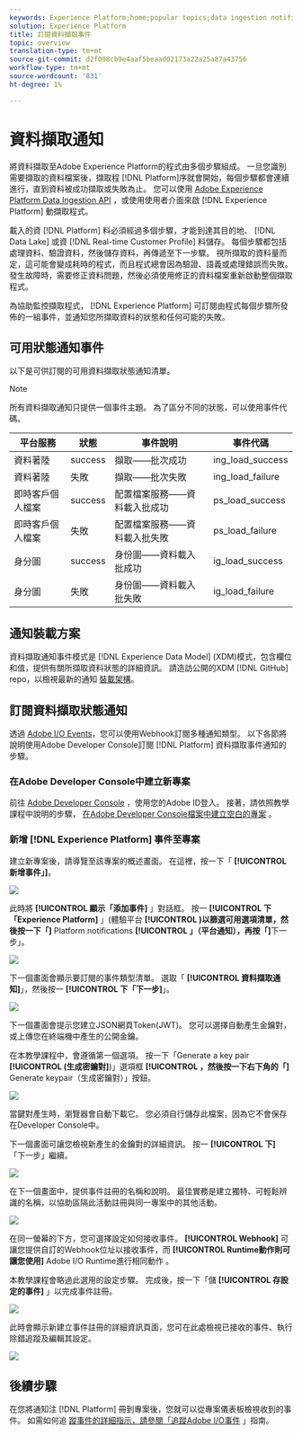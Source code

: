 ```yaml
---
keywords: Experience Platform;home;popular topics;data ingestion notifications;notifications;subscribe events;data ingestion status events;status events;subscribe;status notifications;
solution: Experience Platform
title: 訂閱資料擷取事件
topic: overview
translation-type: tm+mt
source-git-commit: d2f098cb9e4aaf5beaad02173a22a25a87a43756
workflow-type: tm+mt
source-wordcount: '831'
ht-degree: 1%

---
```



# 資料擷取通知

將資料擷取至Adobe Experience Platform的程式由多個步驟組成。 一旦您識別需要擷取的資料檔案後，擷取程 [!DNL Platform]序就會開始，每個步驟都會連續進行，直到資料被成功擷取或失敗為止。 您可以使用 [Adobe Experience Platform Data Ingestion API](https://www.adobe.io/apis/experienceplatform/home/api-reference.html#!acpdr/swagger-specs/ingest-api.yaml) ，或使用使用者介面來啟 [!DNL Experience Platform] 動擷取程式。

載入的資 [!DNL Platform] 料必須經過多個步驟，才能到達其目的地、 [!DNL Data Lake] 或資 [!DNL Real-time Customer Profile] 料儲存。 每個步驟都包括處理資料、驗證資料，然後儲存資料，再傳遞至下一步驟。 視所擷取的資料量而定，這可能會變成耗時的程式，而且程式總會因為驗證、語義或處理錯誤而失敗。 發生故障時，需要修正資料問題，然後必須使用修正的資料檔案重新啟動整個擷取程式。

為協助監控擷取程式， [!DNL Experience Platform] 可訂閱由程式每個步驟所發佈的一組事件，並通知您所擷取資料的狀態和任何可能的失敗。

## 可用狀態通知事件

以下是可供訂閱的可用資料擷取狀態通知清單。

>[!NOTE]
>
>所有資料擷取通知只提供一個事件主題。 為了區分不同的狀態，可以使用事件代碼。

| 平台服務 | 狀態 | 事件說明 | 事件代碼 |
| ---------------- | ------ | ----------------- | ---------- |
| 資料著陸 | success | 擷取——批次成功 | ing_load_success |
| 資料著陸 | 失敗 | 擷取——批次失敗 | ing_load_failure |
| 即時客戶個人檔案 | success | 配置檔案服務——資料載入批成功 | ps_load_success |
| 即時客戶個人檔案 | 失敗 | 配置檔案服務——資料載入批失敗 | ps_load_failure |
| 身分圖 | success | 身份圖——資料載入批成功 | ig_load_success |
| 身分圖 | 失敗 | 身份圖——資料載入批失敗 | ig_load_failure |

## 通知裝載方案

資料擷取通知事件模式是 [!DNL Experience Data Model] (XDM)模式，包含欄位和值，提供有關所擷取資料狀態的詳細資訊。 請造訪公開的XDM [!DNL GitHub] repo，以檢視最新的通知 [裝載架構](https://github.com/adobe/xdm/blob/master/schemas/notifications/ingestion.schema.json)。

## 訂閱資料擷取狀態通知

透過 [Adobe I/O Events](https://www.adobe.io/apis/experienceplatform/events.html)，您可以使用Webhook訂閱多種通知類型。 以下各節將說明使用Adobe Developer Console訂閱 [!DNL Platform] 資料擷取事件通知的步驟。

### 在Adobe Developer Console中建立新專案

前往 [Adobe Developer Console](https://www.adobe.com/go/devs_console_ui) ，使用您的Adobe ID登入。 接著，請依照教學課程中說明的步驟， [在Adobe Developer Console檔案中建立空白的專案](https://www.adobe.io/apis/experienceplatform/console/docs.html#!AdobeDocs/adobeio-console/master/projects-empty.md) 。

### 新增 [!DNL Experience Platform] 事件至專案

建立新專案後，請導覽至該專案的概述畫面。 在這裡，按一下「 **[!UICONTROL 新增事件」]**。

![](../images/quality/subscribe-events/add-event-button.png)

此時將 **[!UICONTROL 顯示「添加事件]** 」對話框。 按一 **[!UICONTROL 下「Experience Platform]** 」(體驗平台 **[!UICONTROL )以篩選可用選項清單，然後按一下「]** Platform notifications **[!UICONTROL 」（平台通知），再按「]**&#x200B;下一步」。

![](../images/quality/subscribe-events/select-platform-events.png)

下一個畫面會顯示要訂閱的事件類型清單。 選取「 **[!UICONTROL 資料擷取通知]**」，然後按一 **[!UICONTROL 下「下一步]**」。

![](../images/quality/subscribe-events/choose-event-subscriptions.png)

下一個畫面會提示您建立JSON網頁Token(JWT)。 您可以選擇自動產生金鑰對，或上傳您在終端機中產生的公開金鑰。

在本教學課程中，會遵循第一個選項。 按一下「Generate a key pair **[!UICONTROL (生成密鑰對]**)」選項框 **[!UICONTROL ，然後按一下右下角的「]** Generate keypair（生成密鑰對）」按鈕。

![](../images/quality/subscribe-events/generate-keypair.png)

當鍵對產生時，瀏覽器會自動下載它。 您必須自行儲存此檔案，因為它不會保存在Developer Console中。

下一個畫面可讓您檢視新產生的金鑰對的詳細資訊。 按一 **[!UICONTROL 下]** 「下一步」繼續。

![](../images/quality/subscribe-events/keypair-generated.png)

在下一個畫面中，提供事件註冊的名稱和說明。 最佳實務是建立獨特、可輕鬆辨識的名稱，以協助區隔此活動註冊與同一專案中的其他活動。

![](../images/quality/subscribe-events/registration-details.png)

在同一螢幕的下方，您可選擇設定如何接收事件。 **[!UICONTROL Webhook]** 可讓您提供自訂的Webhook位址以接收事件，而 **[!UICONTROL Runtime動作則可讓您使用]** Adobe I/O Runtime進行相同動作 [](https://www.adobe.io/apis/experienceplatform/runtime/docs.html)。

本教學課程會略過此選用的設定步驟。 完成後，按一下「儲 **[!UICONTROL 存設定的事件]** 」以完成事件註冊。

![](../images/quality/subscribe-events/receive-events.png)

此時會顯示新建立事件註冊的詳細資訊頁面，您可在此處檢視已接收的事件、執行除錯追蹤及編輯其設定。

![](../images/quality/subscribe-events/registration-complete.png)

## 後續步驟

在您將通知注 [!DNL Platform] 冊到專案後，您就可以從專案儀表板檢視收到的事件。 如需如何追 [蹤事件的詳細指示，請參閱「追蹤Adobe I/O事件](https://www.adobe.io/apis/experienceplatform/events/docs.html#!adobedocs/adobeio-events/master/support/tracing.md) 」指南。
